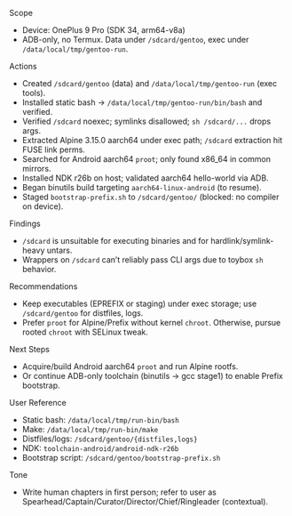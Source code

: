 Scope
- Device: OnePlus 9 Pro (SDK 34, arm64-v8a)
- ADB-only, no Termux. Data under `/sdcard/gentoo`, exec under `/data/local/tmp/gentoo-run`.

Actions
- Created `/sdcard/gentoo` (data) and `/data/local/tmp/gentoo-run` (exec tools).
- Installed static bash → `/data/local/tmp/gentoo-run/bin/bash` and verified.
- Verified `/sdcard` noexec; symlinks disallowed; `sh /sdcard/...` drops args.
- Extracted Alpine 3.15.0 aarch64 under exec path; `/sdcard` extraction hit FUSE link perms.
- Searched for Android aarch64 `proot`; only found x86_64 in common mirrors.
- Installed NDK r26b on host; validated aarch64 hello-world via ADB.
- Began binutils build targeting `aarch64-linux-android` (to resume).
- Staged `bootstrap-prefix.sh` to `/sdcard/gentoo/` (blocked: no compiler on device).

Findings
- `/sdcard` is unsuitable for executing binaries and for hardlink/symlink-heavy untars.
- Wrappers on `/sdcard` can’t reliably pass CLI args due to toybox `sh` behavior.

Recommendations
- Keep executables (EPREFIX or staging) under exec storage; use `/sdcard/gentoo` for distfiles, logs.
- Prefer `proot` for Alpine/Prefix without kernel `chroot`. Otherwise, pursue rooted `chroot` with SELinux tweak.

Next Steps
- Acquire/build Android aarch64 `proot` and run Alpine rootfs.
- Or continue ADB-only toolchain (binutils → gcc stage1) to enable Prefix bootstrap.

User Reference
- Static bash: `/data/local/tmp/run-bin/bash`
- Make: `/data/local/tmp/run-bin/make`
- Distfiles/logs: `/sdcard/gentoo/{distfiles,logs}`
- NDK: `toolchain-android/android-ndk-r26b`
- Bootstrap script: `/sdcard/gentoo/bootstrap-prefix.sh`

Tone
- Write human chapters in first person; refer to user as Spearhead/Captain/Curator/Director/Chief/Ringleader (contextual).

